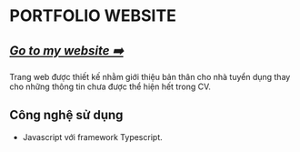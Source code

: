 # PORTFOLIO WEBSITE 
## _[Go to my website ➡️](https://nguyencongquy.id.vn)_

Trang web được thiết kế nhằm giới thiệu bản thân cho nhà tuyển dụng thay cho những thông tin chưa được thể hiện hết trong CV.

## Công nghệ sử dụng

- Javascript với framework Typescript.
